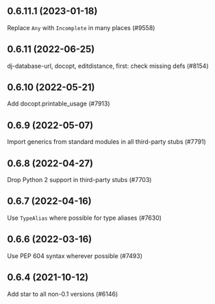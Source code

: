 ## 0.6.11.1 (2023-01-18)

Replace `Any` with `Incomplete` in many places (#9558)

## 0.6.11 (2022-06-25)

dj-database-url, docopt, editdistance, first: check missing defs (#8154)

## 0.6.10 (2022-05-21)

Add docopt.printable_usage (#7913)

## 0.6.9 (2022-05-07)

Import generics from standard modules in all third-party stubs (#7791)

## 0.6.8 (2022-04-27)

Drop Python 2 support in third-party stubs (#7703)

## 0.6.7 (2022-04-16)

Use `TypeAlias` where possible for type aliases (#7630)

## 0.6.6 (2022-03-16)

Use PEP 604 syntax wherever possible (#7493)

## 0.6.4 (2021-10-12)

Add star to all non-0.1 versions (#6146)

